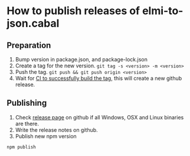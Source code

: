 # How to publish releases of elmi-to-json.cabal

## Preparation

1.  Bump version in package.json, and package-lock.json
1.  Create a tag for the new version. `git tag -s <version> -m <version>`
1.  Push the tag. `git push && git push origin <version>`
1.  Wait for [CI to successfully build the tag](https://travis-ci.org/stoeffel/elmi-to-json/builds), this will create a new github release.

## Publishing

1.  Check [release page](https://github.com/stoeffel/elmi-to-json/releases) on github if all Windows, OSX and Linux binaries are there.
1.  Write the release notes on github.
1.  Publish new npm version

```
npm publish
```
